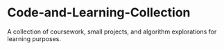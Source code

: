 # Code-and-Learning-Collection
A collection of coursework, small projects, and algorithm explorations for learning purposes.
